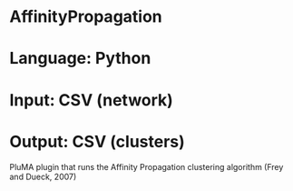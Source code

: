 # AffinityPropagation
# Language: Python
# Input: CSV (network)
# Output: CSV (clusters)
PluMA plugin that runs the Affinity Propagation clustering algorithm (Frey and Dueck, 2007)
